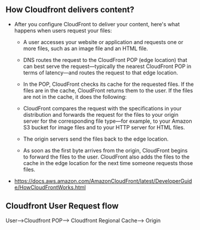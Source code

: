 
## How Cloudfront delivers content? 
  - After you configure CloudFront to deliver your content, here's what happens when users request your files:

      - A user accesses your website or application and requests one or more files, such as an image file and an HTML file.

      - DNS routes the request to the CloudFront POP (edge location) that can best serve the request—typically the nearest CloudFront POP in terms of latency—and routes the request to that edge location.

      - In the POP, CloudFront checks its cache for the requested files. If the files are in the cache, CloudFront returns them to the user. If the files are not in the cache, it does the following:

      - CloudFront compares the request with the specifications in your distribution and forwards the request for the files to your origin server for the corresponding file type—for example, to your Amazon S3 bucket for image files and to your HTTP server for HTML files.

      - The origin servers send the files back to the edge location.

      - As soon as the first byte arrives from the origin, CloudFront begins to forward the files to the user. CloudFront also adds the files to the cache in the edge location for the next time someone requests those files.
  
  - https://docs.aws.amazon.com/AmazonCloudFront/latest/DeveloperGuide/HowCloudFrontWorks.html
  
  
  
  ## Cloudfront User Request flow
  User-->Cloudfront POP--> Cloudfront Regional Cache--> Origin
